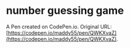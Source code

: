 # number guessing game 

A Pen created on CodePen.io. Original URL: [https://codepen.io/maddy55/pen/QWKXvaZ](https://codepen.io/maddy55/pen/QWKXvaZ).


